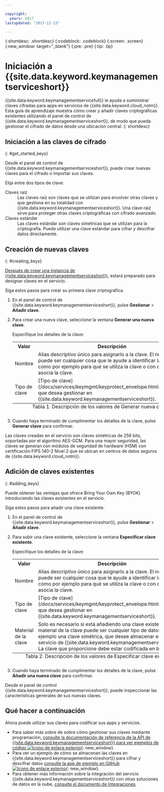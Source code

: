 ```yaml
---

copyright:
  years: 2017
lastupdated: "2017-12-15"

---
```


{:shortdesc: .shortdesc}
{:codeblock: .codeblock}
{:screen: .screen}
{:new_window: target="_blank"}
{:pre: .pre}
{:tip: .tip}

# Iniciación a {{site.data.keyword.keymanagementserviceshort}}

{{site.data.keyword.keymanagementservicefull}} le ayuda a suministrar claves cifradas para apps en servicios de {{site.data.keyword.cloud_notm}}. Esta guía de aprendizaje muestra cómo crear y añadir claves criptográficas existentes utilizando el panel de control de {{site.data.keyword.keymanagementserviceshort}}, de modo que pueda gestionar el cifrado de datos desde una ubicación central.
{: shortdesc}

## Iniciación a las claves de cifrado
{: #get_started_keys}

Desde el panel de control de {{site.data.keyword.keymanagementserviceshort}}, puede crear nuevas claves para el cifrado o importar sus claves.
 

Elija entre dos tipos de clave: 

<dl>
  <dt>Claves raíz</dt>
    <dd>Las claves raíz son claves que se utilizan para envolver otras claves y que gestiona en su totalidad con {{site.data.keyword.keymanagementserviceshort}}.
Una clave raíz sirve para proteger otras claves criptográficas con cifrado avanzado.
</dd>
  <dt>Claves estándar</dt>
    <dd>Las claves estándar son claves simétricas que se utilizan para la criptografía. Puede utilizar una clave estándar para cifrar y descifrar datos directamente. </dd>
</dl>

## Creación de nuevas claves
{: #creating_keys}

[Después de crear una instancia de {{site.data.keyword.keymanagementserviceshort}}](https://console.ng.bluemix.net/catalog/services/key-protect/?taxonomyNavigation=apps), estará preparado para designar claves en el servicio. 

Siga estos pasos para crear su primera clave criptográfica.  

1. En el panel de control de {{site.data.keyword.keymanagementserviceshort}}, pulse **Gestionar** &gt; **Añadir clave**.
2. Para crear una nueva clave, seleccione la ventana **Generar una nueva clave**. 

    Especifique los detalles de la clave:

    <table>
      <tr>
        <th>Valor</th>
        <th>Descripción</th>
      </tr>
      <tr>
        <td>Nombre</td>
        <td>Alias descriptivo único para asignarlo a la clave. El nombre puede ser cualquier cosa que le ayude a identificar la clave, como por ejemplo para qué se utiliza la clave o con quién se asocia la clave.</td>
      </tr>
      <tr>
        <td>Tipo de clave</td>
        <td>[Tipo de clave](/docs/services/keymgmt/keyprotect_envelope.html#key_types) que desea gestionar en {{site.data.keyword.keymanagementserviceshort}}.</td>
      </tr>
      <caption style="caption-side:bottom;">Tabla 1. Descripción de los valores de Generar nueva clave</caption>
    </table>

3. Cuando haya terminado de cumplimentar los detalles de la clave, pulse **Generar clave** para confirmar. 

Las claves creadas en el servicio son claves simétricas de 256 bits, soportadas por el algoritmo AES-GCM. Para una mayor seguridad, las claves se generan con módulos de seguridad de hardware (HSM) con certificación FIPS 140-2 Nivel 2 que se ubican en centros de datos seguros de {{site.data.keyword.cloud_notm}}.  

## Adición de claves existentes
{: #adding_keys}

Puede obtener las ventajas que ofrece Bring Your Own Key (BYOK) introduciendo las claves existentes en el servicio. 

Siga estos pasos para añadir una clave existente.

1. En el panel de control de {{site.data.keyword.keymanagementserviceshort}}, pulse **Gestionar** &gt; **Añadir clave**.
2. Para subir una clave existente, seleccione la ventana **Especificar clave existente**.


    Especifique los detalles de la clave:

    <table>
      <tr>
        <th>Valor</th>
        <th>Descripción</th>
      </tr>
      <tr>
        <td>Nombre</td>
        <td>Alias descriptivo único para asignarlo a la clave. El nombre puede ser cualquier cosa que le ayude a identificar la clave, como por ejemplo para qué se utiliza la clave o con quién se asocia la clave.</td>
      </tr>
      <tr>
        <td>Tipo de clave</td>
        <td>[Tipo de clave](/docs/services/keymgmt/keyprotect_envelope.html#key_types) que desea gestionar en {{site.data.keyword.keymanagementserviceshort}}.</td>
      </tr>
      <tr>
        <td>Material de la clave</td>
        <td>Solo es necesario si está añadiendo una clave existente. El material de la clave puede ser cualquier tipo de datos, como por ejemplo una clave simétrica, que desee almacenar en el servicio de {{site.data.keyword.keymanagementserviceshort}}. La clave que proporcione debe estar codificada en base64. </td>
      </tr>
      <caption style="caption-side:bottom;">Tabla 2. Descripción de los valores de Especificar clave existente</caption>
    </table>

3. Cuando haya terminado de cumplimentar los detalles de la clave, pulse **Añadir una nueva clave** para confirmar. 

Desde el panel de control {{site.data.keyword.keymanagementserviceshort}}, puede inspeccionar las características generales de sus nuevas claves.
 

## Qué hacer a continuación

Ahora puede utilizar sus claves para codificar sus apps y servicios.

- Para saber más sobre de sobre cómo gestionar sus claves mediante programación, [consulte la documentación de referencia de la API de {{site.data.keyword.keymanagementserviceshort}} para ver ejemplos de código ![Icono de enlace externo](../../icons/launch-glyph.svg "Icono de enlace externo")](https://console.ng.bluemix.net/apidocs/639){: new_window}.
- Para ver un ejemplo de cómo se almacenan las claves en {{site.data.keyword.keymanagementserviceshort}} para cifrar y descifrar datos [consulte la app de ejemplo en GitHub ![Icono de enlace externo](../../icons/launch-glyph.svg "Icono de enlace externo")](https://github.com/IBM-Bluemix/key-protect-helloworld-python){: new_window}.
- Para obtener más información sobre la integración del servicio {{site.data.keyword.keymanagementserviceshort}} con otras soluciones de datos en la nube, [consulte el documento de Integraciones](/docs/services/keymgmt/keyprotect_integration.html).
